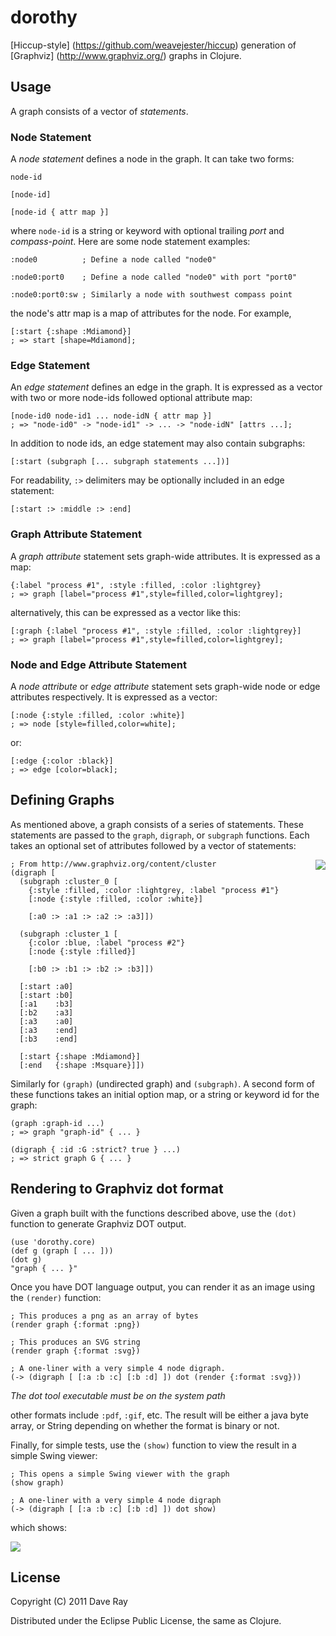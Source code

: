 # dorothy

[Hiccup-style] (https://github.com/weavejester/hiccup) generation of [Graphviz] (http://www.graphviz.org/) graphs in Clojure.

## Usage

A graph consists of a vector of *statements*.

### Node Statement
A *node statement* defines a node in the graph. It can take two forms:

    node-id

    [node-id]
    
    [node-id { attr map }]

where `node-id` is a string or keyword with optional trailing *port* and *compass-point*. Here are some node statement examples:

    :node0          ; Define a node called "node0"

    :node0:port0    ; Define a node called "node0" with port "port0"

    :node0:port0:sw ; Similarly a node with southwest compass point 

the node's attr map is a map of attributes for the node. For example,

    [:start {:shape :Mdiamond}]
    ; => start [shape=Mdiamond];

### Edge Statement
An *edge statement* defines an edge in the graph. It is expressed as a vector with two or more node-ids followed optional attribute map:

    [node-id0 node-id1 ... node-idN { attr map }]
    ; => "node-id0" -> "node-id1" -> ... -> "node-idN" [attrs ...];

In addition to node ids, an edge statement may also contain subgraphs:

    [:start (subgraph [... subgraph statements ...])]

For readability, `:>` delimiters may be optionally included in an edge statement:

    [:start :> :middle :> :end]

### Graph Attribute Statement

A *graph attribute* statement sets graph-wide attributes. It is expressed as a map:

    {:label "process #1", :style :filled, :color :lightgrey}
    ; => graph [label="process #1",style=filled,color=lightgrey];

alternatively, this can be expressed as a vector like this:

    [:graph {:label "process #1", :style :filled, :color :lightgrey}]
    ; => graph [label="process #1",style=filled,color=lightgrey];
    
### Node and Edge Attribute Statement
A *node attribute* or *edge attribute* statement sets graph-wide node or edge attributes respectively. It is expressed as a vector:

    [:node {:style :filled, :color :white}]
    ; => node [style=filled,color=white];

or:

    [:edge {:color :black}]
    ; => edge [color=black];

## Defining Graphs
As mentioned above, a graph consists of a series of statements. These statements are passed to the `graph`, `digraph`, or `subgraph` functions. Each takes an optional set of attributes followed by a vector of statements:

<img src="https://github.com/downloads/daveray/dorothy/dorothy-show2.png" align="right"/>

    ; From http://www.graphviz.org/content/cluster
    (digraph [
      (subgraph :cluster_0 [
        {:style :filled, :color :lightgrey, :label "process #1"}
        [:node {:style :filled, :color :white}]

        [:a0 :> :a1 :> :a2 :> :a3]])

      (subgraph :cluster_1 [
        {:color :blue, :label "process #2"}
        [:node {:style :filled}]

        [:b0 :> :b1 :> :b2 :> :b3]])

      [:start :a0]
      [:start :b0]
      [:a1    :b3]
      [:b2    :a3]
      [:a3    :a0]
      [:a3    :end]
      [:b3    :end]

      [:start {:shape :Mdiamond}]
      [:end   {:shape :Msquare}]])


Similarly for `(graph)` (undirected graph) and `(subgraph)`. A second form of these functions takes an initial option map, or a string or keyword id for the graph:

    (graph :graph-id ...)
    ; => graph "graph-id" { ... }
    
    (digraph { :id :G :strict? true } ...)
    ; => strict graph G { ... }
    
## Rendering to Graphviz dot format

Given a graph built with the functions described above, use the `(dot)` function to generate Graphviz DOT output.

    (use 'dorothy.core)
    (def g (graph [ ... ]))
    (dot g)
    "graph { ... }"

Once you have DOT language output, you can render it as an image using the `(render)` function:

    ; This produces a png as an array of bytes
    (render graph {:format :png})

    ; This produces an SVG string
    (render graph {:format :svg})

    ; A one-liner with a very simple 4 node digraph.
    (-> (digraph [ [:a :b :c] [:b :d] ]) dot (render {:format :svg}))
  
*The dot tool executable must be on the system path*

other formats include `:pdf`, `:gif`, etc. The result will be either a java byte array, or String depending on whether the format is binary or not.

Finally, for simple tests, use the `(show)` function to view the result in a simple Swing viewer:

    ; This opens a simple Swing viewer with the graph
    (show graph)

    ; A one-liner with a very simple 4 node digraph
    (-> (digraph [ [:a :b :c] [:b :d] ]) dot show)

which shows:

<img src="https://github.com/downloads/daveray/dorothy/dorothy-show.png" align="center" />


## License

Copyright (C) 2011 Dave Ray

Distributed under the Eclipse Public License, the same as Clojure.
